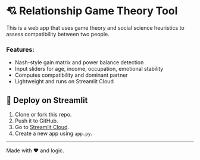 
# 💘 Relationship Game Theory Tool

This is a web app that uses game theory and social science heuristics to assess compatibility between two people.

### Features:
- Nash-style gain matrix and power balance detection
- Input sliders for age, income, occupation, emotional stability
- Computes compatibility and dominant partner
- Lightweight and runs on Streamlit Cloud

## 🚀 Deploy on Streamlit

1. Clone or fork this repo.
2. Push it to GitHub.
3. Go to [Streamlit Cloud](https://streamlit.io/cloud).
4. Create a new app using `app.py`.

---

Made with ❤️ and logic.

